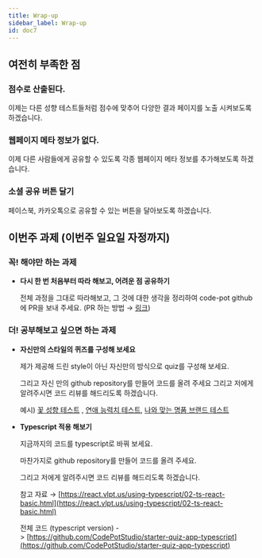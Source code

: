 ```yaml
---
title: Wrap-up
sidebar_label: Wrap-up
id: doc7
---
```


## 여전히 부족한 점

### 점수로 산출된다.

이제는 다른 성향 테스트들처럼 점수에 맞추어 다양한 결과 페이지를 노출 시켜보도록 하겠습니다.

### 웹페이지 메타 정보가 없다.

이제 다른 사람들에게 공유할 수 있도록 각종 웹페이지 메타 정보를 추가해보도록 하겠습니다.

### 소셜 공유 버튼 달기

페이스북, 카카오톡으로 공유할 수 있는 버튼을 달아보도록 하겠습니다.

## 이번주 과제 (이번주 일요일 자정까지)

### 꼭! 해야만 하는 과제

- **다시 한 번 처음부터 따라 해보고, 어려운 점 공유하기**

  전체 과정을 그대로 따라해보고, 그 것에 대한 생각을 정리하여 code-pot github에 PR을 보내 주세요. (PR 하는 방법 → [링크](https://www.notion.so/github-99f6aafafb9d431b93c96b608de71f95))

### 더! 공부해보고 싶으면 하는 과제

- **자신만의 스타일의 퀴즈를 구성해 보세요**

  제가 제공해 드린 style이 아닌 자신만의 방식으로 quiz를 구성해 보세요.

  그리고 자신 만의 github repository를 만들어 코드를 올려 주세요 그리고 저에게 알려주시면 코드 리뷰를 해드리도록 하겠습니다.

  예시) [꽃 성향 테스트](https://lu42.co.kr/campaign/flowergarden/mbti) , [연애 능력치 테스트](http://16types.glam.am/intro), [나와 맞는 명품 브랜드 테스트](https://cleardin.com/brand)

- **Typescript 적용 해보기**

  지금까지의 코드를 typescript로 바꿔 보세요.

  마찬가지로 github repository를 만들어 코드를 올려 주세요.

  그리고 저에게 알려주시면 코드 리뷰를 해드리도록 하겠습니다.

  참고 자료 → [https://react.vlpt.us/using-typescript/02-ts-react-basic.html](https://react.vlpt.us/using-typescript/02-ts-react-basic.html)

  전체 코드 (typescript version) -> [https://github.com/CodePotStudio/starter-quiz-app-typescript](https://github.com/CodePotStudio/starter-quiz-app-typescript)
